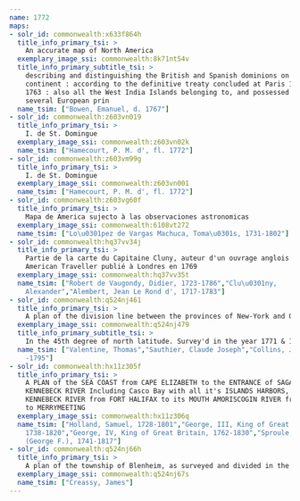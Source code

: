 ```yaml
---
name: 1772
maps:
- solr_id: commonwealth:x633f864h
  title_info_primary_tsi: > 
    An accurate map of North America
  exemplary_image_ssi: commonwealth:8k71nt54v
  title_info_primary_subtitle_tsi: > 
    describing and distinguishing the British and Spanish dominions on this great
    continent : according to the definitive treaty concluded at Paris 10th Feby.
    1763 : also all the West India Islands belonging to, and possessed by the
    several European prin
  name_tsim: ["Bowen, Emanuel, d. 1767"]
- solr_id: commonwealth:z603vn019
  title_info_primary_tsi: > 
    I. de St. Domingue
  exemplary_image_ssi: commonwealth:z603vn02k
  name_tsim: ["Hamecourt, P. M. d', fl. 1772"]
- solr_id: commonwealth:z603vm99g
  title_info_primary_tsi: > 
    I. de St. Domingue
  exemplary_image_ssi: commonwealth:z603vn001
  name_tsim: ["Hamecourt, P. M. d', fl. 1772"]
- solr_id: commonwealth:z603vg60f
  title_info_primary_tsi: > 
    Mapa de America sujecto à las observaciones astronomicas
  exemplary_image_ssi: commonwealth:6108vt272
  name_tsim: ["Lo\u0301pez de Vargas Machuca, Toma\u0301s, 1731-1802"]
- solr_id: commonwealth:hq37vv34j
  title_info_primary_tsi: > 
    Partie de la carte du Capitaine Cluny, auteur d'un ouvrage anglois intitulé
    American Traveller publié à Londres en 1769
  exemplary_image_ssi: commonwealth:hq37vv35t
  name_tsim: ["Robert de Vaugondy, Didier, 1723-1786","Clu\u0301ny,
    Alexander","Alembert, Jean Le Rond d', 1717-1783"]
- solr_id: commonwealth:q524nj461
  title_info_primary_tsi: > 
    A plan of the division line between the provinces of New-York and Quebec
  exemplary_image_ssi: commonwealth:q524nj479
  title_info_primary_subtitle_tsi: > 
    In the 45th degree of north latitude. Survey'd in the year 1771 & 1772
  name_tsim: ["Valentine, Thomas","Sauthier, Claude Joseph","Collins, John,
    -1795"]
- solr_id: commonwealth:hx11z305f
  title_info_primary_tsi: > 
    A PLAN of the SEA COAST from CAPE ELIZABETH to the ENTRANCE of SAGADAHOCK or
    KENNEBECK RIVER Including Casco Bay with all it's ISLANDS HARBORS, &c. also
    KENNEBECK RIVER from FORT HALIFAX to its MOUTH AMORISCOGIN RIVER from DEAD RIVER
    to MERRYMEETING 
  exemplary_image_ssi: commonwealth:hx11z306q
  name_tsim: ["Holland, Samuel, 1728-1801","George, III, King of Great Britain,
    1738-1820","George, IV, King of Great Britain, 1762-1830","Sproule, Geo. F.
    (George F.), 1741-1817"]
- solr_id: commonwealth:q524nj66h
  title_info_primary_tsi: > 
    A plan of the township of Blenheim, as surveyed and divided in the year 1772
  exemplary_image_ssi: commonwealth:q524nj67s
  name_tsim: ["Creassy, James"]
---
```

